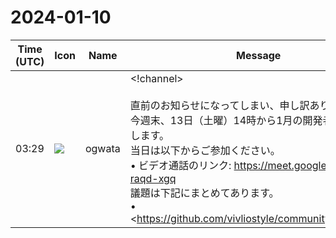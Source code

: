# 2024-01-10

|Time (UTC)|Icon|Name|Message|
|---|---|---|---|
|03:29|![](https://avatars.slack-edge.com/2019-11-22/845042642576_070441337abaca9fb7b3_72.png)|ogwata|<!channel><br><br>直前のお知らせになってしまい、申し訳ありません。<br>今週末、13日（土曜）14時から1月の開発者会議を開催します。<br>当日は以下からご参加ください。<br>• ビデオ通話のリンク: <https://meet.google.com/xvv-raqd-xgq><br>議題は下記にまとめてあります。<br>• <https://github.com/vivliostyle/community/issues/119|January 2024 #119><br>ぜひ、ご参加ください！<br><blockquote>Real-time meetings by Google. Using your browser, share your video, desktop, and presentations with teammates and customers.</blockquote><br><blockquote>• Meeting Log<br><br>*Agenda*<br><br>• *Vivliostyle.js*（<https://github.com/MurakamiShinyu|@MurakamiShinyu>）<br>    • 前月からの報告と今後の予定<br>• *Vivliostyle CLI*（<https://github.com/spring-raining|@spring-raining> , <https://github.com/MurakamiShinyu|@MurakamiShinyu>）<br>    • EPUB出力機能について（村上）<br>• *Theme* (<https://github.com/spring-raining|@spring-raining>, <https://github.com/yamasy1549|yamasy1549>)<br>    • 前月からの報告と今後の予定<br>• *VFM, create-book, vivliostyle-sitegen*（<https://github.com/akabekobeko|@akabekobeko>）<br>    • 前月からの報告と今後の予定<br>• *Vivliostyle Pub*（<https://github.com/takanakahiko|@takanakahiko>, <https://github.com/MurakamiShinyu|@MurakamiShinyu>）<br>    • 前月からの報告と今後の予定<br>    • フロントエンドのアップデートについて、その後<br>• <http://gihyo.jp|gihyo.jp> Web連載について（<https://github.com/U-1F992|@U-1F992>）<br>    • 第1回「<https://github.com/vivliostyle/vivliostyle-gihyojp#vivliostyle%E3%81%8C%E6%8B%93%E3%81%8Fcss%E7%B5%84%E7%89%88%E3%81%AE%E5%8F%AF%E8%83%BD%E6%80%A7|Vivliostyleが拓くCSS組版の可能性>」（村上・小形）の報告<br>        • <https://github.com/MurakamiShinyu/shokubutsu_ichinichi/tree/main|Vivliostyleサンプル『植物一日一題』（牧野富太郎）><br>• 「EPUBリーダー表示テスト（2023）報告書」（JAGAT次世代パブリッシング研究会）について報告（小形）<br>    • <https://gist.github.com/MurakamiShinyu/e8fa4bb1cbf43c2cec5d47427f8fad1f#epub%E3%83%AA%E3%83%BC%E3%83%80%E3%83%BC%E3%81%AEcss%E4%BB%95%E6%A7%98%E9%81%A9%E5%90%88%E6%80%A7%E3%83%81%E3%82%A7%E3%83%83%E3%82%AF%E3%83%AA%E3%82%B9%E3%83%88|EPUBリーダーのCSS仕様適合性チェックリスト><br>    • <https://gist.github.com/MurakamiShinyu/0ab8187a15d638d9557ef9ceab0a85d4#epub%E3%83%AA%E3%83%BC%E3%83%80%E3%83%BC%E3%81%AEcss%E4%BB%95%E6%A7%98%E9%81%A9%E5%90%88%E6%80%A7%E3%83%86%E3%82%B9%E3%83%88%E3%81%AE%E8%A9%95%E4%BE%A1%E3%83%A1%E3%83%A2|EPUB CSS仕様適合性テスト 評価メモ><br>    • EPUBリーダー表示チェック<br>    • EPUBリーダー表示テスト（2023）報告書‐構成案<br><br>*Members*<br><br>• <https://github.com/MurakamiShinyu|@MurakamiShinyu><br>• <https://github.com/ogwata|@ogwata><br>• <https://github.com/spring-raining|@spring-raining><br>• <https://github.com/yamasy1549|@yamasy1549><br>• <https://github.com/UskeS|@UskeS><br>• <https://github.com/lwohtsu|@lwohtsu><br>• <https://github.com/macneko-ayu|@macneko-ayu><br>• <https://github.com/U-1F992|@U-1F992><br>• <https://github.com/akabekobeko|@akabekobeko> (Scribe)</blockquote>|
